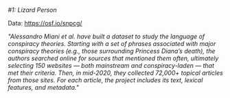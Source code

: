 _#1: Lizard Person_

Data: https://osf.io/snpcg/

_"Alessandro Miani et al. have built a dataset to study the language of conspiracy theories. Starting with a set of phrases associated with major conspiracy theories (e.g., those surrounding Princess Diana’s death), the authors searched online for sources that mentioned them often, ultimately selecting 150 websites — both mainstream and conspiracy-laden — that met their criteria. Then, in mid-2020, they collected 72,000+ topical articles from those sites. For each article, the project includes its text, lexical features, and metadata."_
